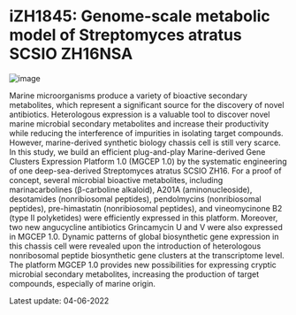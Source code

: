 # iZH1845: Genome-scale metabolic model of Streptomyces atratus SCSIO ZH16NSA

![image](https://user-images.githubusercontent.com/86829051/171716972-f7b0dcdc-63e8-4b07-b561-545364e5eb46.png)

Marine microorganisms produce a variety of bioactive secondary metabolites, which represent a significant source for the discovery of novel antibiotics. Heterologous expression is a valuable tool to discover novel marine microbial secondary metabolites and increase their productivity while reducing the interference of impurities in isolating target compounds. However, marine-derived synthetic biology chassis cell is still very scarce. In this study, we build an efficient plug-and-play Marine-derived Gene Clusters Expression Platform 1.0 (MGCEP 1.0) by the systematic engineering of one deep-sea-derived Streptomyces atratus SCSIO ZH16. For a proof of concept, several microbial bioactive metabolites, including marinacarbolines (β-carboline alkaloid), A201A (aminonucleoside), desotamides (nonribiosomal peptides), pendolmycins (nonribiosomal peptides), pre-himastatin (nonribiosomal peptides), and vineomycinone B2 (type II polyketides) were efficiently expressed in this platform. Moreover, two new angucycline antibiotics Grincamycin U and V were also expressed in MGCEP 1.0. Dynamic patterns of global biosynthetic gene expression in this chassis cell were revealed upon the introduction of heterologous nonribosomal peptide biosynthetic gene clusters at the transcriptome level. The platform MGCEP 1.0 provides new possibilities for expressing cryptic microbial secondary metabolites, increasing the production of target compounds, especially of marine origin.

Latest update: 04-06-2022
